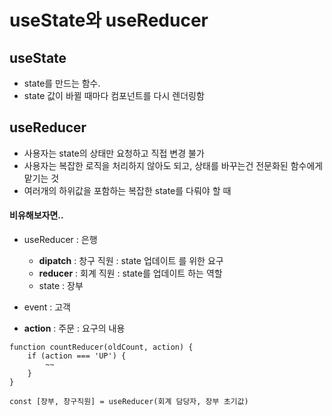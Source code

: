 # useState와 useReducer

## useState

- state를 만드는 함수.
- state 값이 바뀔 때마다 컴포넌트를 다시 렌더링함

## useReducer

- 사용자는 state의 상태만 요청하고 직접 변경 불가
- 사용자는 복잡한 로직을 처리하지 않아도 되고, 상태를 바꾸는건 전문화된 함수에게 맡기는 것
- 여러개의 하위값을 포함하는 복잡한 state를 다뤄야 할 때

#### 비유해보자면..

- useReducer : 은행

  - **dipatch** : 창구 직원 : state 업데이트
    를 위한 요구
  - **reducer** : 회계 직원 : state를 업데이트 하는 역할
  - state : 장부

- event : 고객
- **action** : 주문 : 요구의 내용

```
function countReducer(oldCount, action) {
    if (action === 'UP') {
        ~~
    }
}

const [장부, 창구직원] = useReducer(회계 담당자, 장부 초기값)
```
